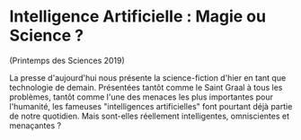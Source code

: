 # Intelligence Artificielle : Magie ou Science ?
(Printemps des Sciences 2019)

La presse d'aujourd'hui nous présente la science-fiction d'hier en tant que technologie de demain. Présentées tantôt comme le Saint Graal à tous les problèmes, tantôt comme l'une des menaces les plus importantes pour l'humanité, les fameuses "intelligences artificielles" font pourtant déjà partie de notre quotidien. Mais sont-elles réellement intelligentes, omniscientes et menaçantes ?
